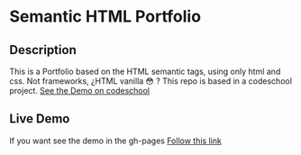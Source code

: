 # Semantic HTML Portfolio

## Description 

This is a Portfolio based on the HTML semantic tags, using only html and css. Not frameworks, ¿HTML vanilla :flushed: ?
This repo is based in a codeschool project. [See the Demo on codeschool](https://codeschool-project-demos.github.io/SemanticHTMLPortfolioProject/)

## Live Demo

If you want see the demo in the gh-pages [Follow this link](https://ericrsuarez.github.io/SemanticHTMLPortfolioProject/) 
